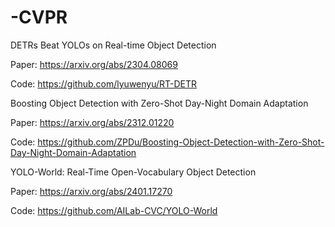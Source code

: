 # -CVPR

DETRs Beat YOLOs on Real-time Object Detection

Paper: https://arxiv.org/abs/2304.08069

Code: https://github.com/lyuwenyu/RT-DETR

Boosting Object Detection with Zero-Shot Day-Night Domain Adaptation

Paper: https://arxiv.org/abs/2312.01220

Code: https://github.com/ZPDu/Boosting-Object-Detection-with-Zero-Shot-Day-Night-Domain-Adaptation

YOLO-World: Real-Time Open-Vocabulary Object Detection

Paper: https://arxiv.org/abs/2401.17270

Code: https://github.com/AILab-CVC/YOLO-World
